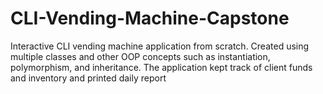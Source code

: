 # CLI-Vending-Machine-Capstone
Interactive CLI vending machine application from scratch. Created using multiple classes and other OOP concepts such as instantiation, polymorphism, and inheritance. The application kept track of client funds and inventory and printed daily report 
